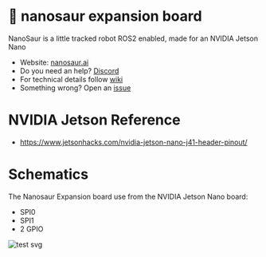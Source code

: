 # :sauropod: nanosaur expansion board

NanoSaur is a little tracked robot ROS2 enabled, made for an NVIDIA Jetson Nano

* Website: [nanosaur.ai](https://nanosaur.ai)
* Do you need an help? [Discord](https://discord.gg/NSrC52P5mw)
* For technical details follow [wiki](https://github.com/rnanosaur/nanosaur/wiki)
* Something wrong? Open an [issue](https://github.com/rnanosaur/nanosaur/issues)


# NVIDIA Jetson Reference

* https://www.jetsonhacks.com/nvidia-jetson-nano-j41-header-pinout/

# Schematics

The Nanosaur Expansion board use from the NVIDIA Jetson Nano board:
* SPI0
* SPI1
* 2 GPIO

<img src="https://nanosaur.ai/assets/docs/expansion-board/img/nanosaur-exp-board-Schematic.svg" alt="test svg">
